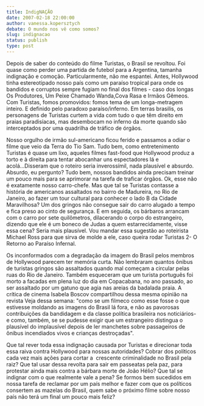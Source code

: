 ```yaml
---
title: IndigNAÇÃO
date: 2007-02-18 22:00:00
author: vanessa.kopersztych
debate: O mundo nos vê como somos?
slug: indignacao
status: publish 
type: post
---
```


Depois de saber do conteúdo do filme Turistas, o Brasil se revoltou. Foi quase como perder uma partida de futebol para a Argentina, tamanha indignação e comoção. Particularmente, não me espantei. Antes, Hollywood tinha estereotipado nosso país como um paraíso tropical para onde os bandidos e corruptos sempre fugiam no final dos filmes - caso dos longas Os Produtores, Um Peixe Chamado Wanda,Cova Rasa e Irmãos Gêmeos. Com Turistas, fomos promovidos: fomos tema de um longa-metragem inteiro. E definido pelo paradoxo paraíso/inferno. Em terras brasilis, os personagens de Turistas curtem a vida com tudo o que têm direito em praias paradisíacas, mas desembocam no inferno da morte quando são interceptados por uma quadrilha de tráfico de órgãos.


Nosso orgulho de irmão sul-americano ficou ferido e passamos a odiar o filme que veio da Terra do Tio Sam. Tudo bem, como entretenimento Turistas é quase um lixo, aqueles filmes fast-food que Hollywood produz a torto e à direita para tentar abocanhar uns espectadores lá e acolá...Disseram que o roteiro seria inverossímil, nada plausível e absurdo. Absurdo, eu pergunto? Tudo bem, nossos bandidos ainda precisam treinar um pouco mais para se aprimorar na tarefa de traficar órgãos. Ok, esse não é exatamente nosso carro-chefe. Mas que tal se Turistas contasse a história de americanos assaltados no bairro de Madureira, no Rio de Janeiro, ao fazer um tour cultural para conhecer o lado B da Cidade Maravilhosa? Um dos gringos não consegue sair do carro alugado a tempo e fica preso ao cinto de segurança. E em seguida, os bárbaros arrancam com o carro por sete quilômetros, dilacerando o corpo do estrangeiro, dizendo que ele é um boneco de Judas a quem estarrecidamente, visse essa cena? Seria mais plausível. Vou mandar essa sugestão ao roteirista Michael Ross para que sirva de molde a ele, caso queira rodar Turistas 2- O Retorno ao Paraíso Infernal.


Os inconformados com a degradação da imagem do Brasil pelos membros de Hollywood parecem ter memória curta. Não lembraram quantos ônibus de turistas gringos são assaltados quando mal começam a circular pelas ruas do Rio de Janeiro. Também esqueceram que um turista português foi morto a facadas em plena luz do dia em Copacabana, no ano passado, ao ser assaltado por um gatuno que agia nas areias da badalada praia. A crítica de cinema Isabela Boscov compartilhou dessa mesma opinião na revista Veja dessa semana: "como se um filmeco como esse fosse o que estivesse moldando as imagens do Brasil lá fora, e não as pavorosas contribuições da bandidagem e da classe política brasileira nos noticiários- e como, também, se se pudesse exigir que um estrangeiro distingua o plausível do implausível depois de ler manchetes sobre passageiros de ônibus incendiados vivos e crianças destroçadas".


Que tal rever toda essa indignação causada por Turistas e direcionar toda essa raiva contra Hollywood para nossas autoridades? Cobrar dos políticos cada vez mais ações para cortar a  crescente criminalidade no Brasil pela raiz? Que tal usar dessa revolta para sair em passeatas pela paz, para protestar ainda mais contra a bárbara morte de João Hélio? Que tal se indignar com o que realmente vale a pena? Se formos bem sucedidos em nossa tarefa de reclamar por um país melhor e fazer com que os políticos consertem as mazelas do Brasil, quem sabe o próximo filme sobre nosso país não terá um final um pouco mais feliz?



